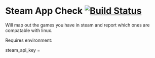 # Steam App Check [![Build Status](https://travis-ci.org/moird/steam-app-check.svg)](https://travis-ci.org/moird/steam-app-check)
Will map out the games you have in steam and report which ones are compatable with linux.

Requires environment:

steam_api_key = <set to your steam api key>
